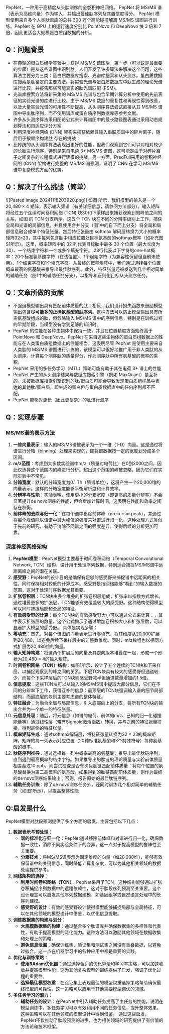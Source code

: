  PepNet，一种用于高精度从头肽测序的全卷积神经网络。 PepNet 将 MS/MS 谱（表示为高维向量）作为输入，并输出最佳肽序列及其置信度得分。 PepNet 模型使用来自多个人类肽谱库的总共 300 万个高能碰撞解离 MS/MS 谱图进行训练。PepNet 在 GPU 上的运行速度分别比 PointNovo 和 DeepNovo 快 3 倍和 7 倍，因此更适合大规模蛋白质组数据的分析。
## Q：问题背景
- 在典型的蛋白质组学实验中，获得 MS/MS 谱图后，第一步（可以说是最重要的步骤）是从这些谱图中识别肽。人们开发了许多算法来解决这个问题，这些算法主要分为三类：蛋白质数据库搜索、光谱库搜索和从头测序。蛋白质数据库搜索是肽鉴定的主要方法。将实验光谱与蛋白质数据库中肽生成的理论光谱进行比较，并报告那些可能真实的肽光谱匹配 (PSM)。
- 光谱库搜索方法将新采集的 MS/MS 光谱与包含早期计算分析中使用的先前表征的实验光谱的库进行比较。由于 MS/MS 数据的重复性和再现性得到改善，以及大量实验光谱的可用性不断提高，从头测序算法尝试直接从其 MS/MS 谱图中导出肽序列，而不使用谱库或蛋白质序列数据库等参考文献。
- 许多从头测序算法采用图论公式来计算谱图中的最长路径图表通过采用动态规划算法和自适应评分方案
- 利用深度神经网络 (DNN) 架构来捕获依赖性输入串联质谱中的碎片离子，随后用于按顺序构建肽
存在的挑战：
- 比传统的从头测序算法表现出更好的性能，但我们观察到它们可以对相对较少的长肽进行测序，特别是来自电荷 3+ MS/MS 谱图，这可能是由于对碎片离子之间复杂的长程模式进行建模的挑战。另一方面，PredFull采用的卷积神经网络 (CNN) 架构进行完整的 MS/MS 谱预测，证明了 CNN 在学习 MS/MS 谱中复杂模式方面的优势。


## Q：解决了什么挑战（简单）
![[Pasted image 20241118203920.png]]
如图 所示，我们模型的输入是一个 20,480 × 4 矩阵，表示输入频谱（有关详细信息，请参阅方法部分）。输入矩阵将经过五个连续时间卷积网络 (TCN) 块30和下采样层来捕获观察到的峰值之间的关系，如图  的 TCN 分支所示。这五个 TCN 块在不同的分辨率级别上工作，捕获全局和光谱的局部信息，并且使用合并分支（图1中的自下而上分支）将全局和局部信息融合成单个特征张量。然后特征张量由 softmax 解码层转换为大小的概率矩阵32×23，其中每列包含肽中相应位置处目标氨基酸的softmax概率（如补充图S1所示）。这里，概率矩阵中的 32 列代表目标肽中最多 30 个位置（最大长度为 30）、一个结束字符和一个或多个填充字符。 23行代表以下字符的one-hot概率：20个标准氨基酸字符（在该位置）、1个起始字符（为兼容性保留但当前未使用）、1个结束字符和1个填充字符。从最终的概率矩阵中，我们通过选择每个位置概率最高的氨基酸来推导出最佳肽序列。此外，特征张量还被发送到几个相对简单的辅助任务（图1中的辅助任务分支），以指导和正则化目标从头测序任务。
## Q：文章所做的贡献
- 不强迫模型输出具有匹配前体质量的肽；相反，我们设计损失函数来鼓励模型输出包含**尽可能多的正确氨基酸的肽序列**。这种方法可以防止模型输出具有所需氨基酸组成的肽，但忽略输入 MS/MS 谱中的序列信息，特别是在训练过程的早期阶段，当模型没有学到足够的知识时。
- PepNet 的性能在各种生物体中保持一致，并且在位置精度方面始终高于 PointNovo 和 DeepNovo。PepNet 在来自这些生物体的蛋白质组数据上的性能与在人类蛋白质组数据上的性能相当，这表明尽管 PepNet 是使用主要来自人类肽的 MS/MS 谱图进行训练的，该模型可以很好地推广用于非人类肽的从头测序。计算每个测序肽的质量得分，作为测序肽中所有氨基酸的概率的乘积。
- PepNet 采用的多任务学习（MTL）策略可能有助于其在电荷 3+ 谱上的性能
- PepNet 产生的从头测序结果与数据库搜索引擎（例如 MaxQuant）是互补的。未被数据库搜索引擎识别的肽/蛋白质可能会导致发现蛋白质组样品中表达的其他肽/蛋白质，即生成的蛋白但与蛋白质数据库中的任何序列都不匹配。
- PepNet 能够对更长（因此更复杂）的肽进行测序
## Q：实现步骤
### MS/MS谱的表示方法

1. **一维向量表示**：输入的MS/MS谱被表示为一个一维（1-D）向量。这是通过将谱进行分箱（binning）处理来实现的，即将谱数据按一定的宽度划分成多个区间。
2. **m/z范围**：考虑到大多数实验谱中m/z（质量对电荷比）在0到2000之间，因此仅选择这个范围内的峰进行分析。超出这个范围的峰被忽略，因为它们在实际实验中不常见。
3. **分箱宽度**：默认的分箱宽度为0.1 Th（质谱单位），这将产生一个20,000维的向量表示。这样的分箱宽度能够平衡解析度和计算效率。
4. **分辨率与性能**：实验表明，使用更小的分箱宽度（即更高的质量分辨率）不会显著提升de novo测序的性能，但会增加计算时间，这表明在性能和效率之间存在权衡。
5. **前体峰的去除与归一化**：在每个谱中移除前体峰（precursor peak），并通过将每个峰值除以该谱中最大峰值的强度来对谱进行归一化。这种处理方式类似于先前的研究，有助于消除不同谱之间的强度差异，使得后续的分析更加可靠。



### 深度神经网络架构

1. **PepNet模型**：PepNet模型主要基于时间卷积网络（Temporal Convolutional Network, TCN）结构，设计用于处理序列数据，特别适合捕捉MS/MS谱中远距离峰之间的潜在关联。
2. **感受野**：PepNet的设计目的是确保有足够的感受野来捕捉谱中远距离的相关性，同时保持相对较低的计算成本。感受野是指网络能够“看到”的输入数据的范围，这对于处理时序数据尤其重要。
3. **扩张卷积层**：TCN块由多个堆叠的扩张卷积层组成，扩张率以指数方式增长。通过堆叠更多的扩张层，TCN能够有效覆盖较大的感受野。这种结构使得模型可以同时捕捉局部和全局的特征。
4. **有效感受野的计算**：每个TCN块的有效感受野大小可以通过公式来计算：，其中表示扩张层的数量。这个公式揭示了通过增加卷积核大小和扩张层数，可以显著扩大模型的感受野。
具体是实现步骤：
1. **零填充**：首先，对每个谱图的向量表示进行零填充，将其维度从20,000扩展到20,480，以避免后续下采样层中的非整数维度。同时，m/z数组也以相同方式扩展为20,480维的向量。
2. **输入矩阵构建**：将这两个扩展后的向量及其逆向版本堆叠在一起，形成一个形状为20,480 × 4的输入矩阵。
3. **时间卷积网络（TCN）结构**：如图1所示，设计了五个连续的TCN块和下采样层，以捕捉观察到的峰之间的关系。下层TCN块具有较大的感受野但通道较少，而每个下采样层后的TCN块则感受野减半但通道数量增加约1.5倍。
4. **信息提取**：这些TCN块可以从输入的MS/MS谱中提取大部分信息，它们在不同的分辨率下工作，获得互补的信息：最顶层的TCN块强调输入谱的细节局部结构，而最底层的块则主要考虑谱的整体特征。
5. **特征融合**：为融合全局与局部信息，引入底部向上的分支，将所有TCN块的输出合并为一个单一的特征张量。
6. **元信息处理**：随后，将元信息（如谱的电荷、前体的m/z、已知的归一化碰撞能量等）通过线性层（带有Sigmoid激活函数）转换，并与之前的特征张量拼接，得到最终的特征张量。
7. **概率矩阵生成**：通过softmax解码层，将特征张量转换为32 × 23的概率矩阵。矩阵的每一列表示对应位置（20种标准氨基酸和3个特殊符号）每种氨基酸的概率。
8. **肽链序列推导**：通过选择每一列中概率最高的氨基酸，推导出最佳肽链序列，直到遇到最高概率的结束字符。如果推导出的肽链的理论质量与实验前体质量相差超过10 ppb，则尝试检查是否有次优肽链匹配前体质量：将每个位置的氨基酸替换为第二高概率的氨基酸，如果得到的肽链匹配前体质量，则作为最终的de novo测序结果输出；否则，报告原始的最佳肽链序列。
9. **辅助任务训练**：除了de novo测序任务外，还同时训练几个相对简单的辅助任务（如图1所示），以提高整体性能
## Q:启发是什么
PepNet模型对肽段预测提供了多个方面的启发，主要包括以下几点：
1. **数据表示与预处理**：
   - **谱的标准化与归一化**：PepNet通过移除前体峰和对谱进行归一化，确保数据一致性，消除不同实验条件下的变异。这一点对于提高模型的鲁棒性至关重要。
   - **分箱技术**：将MS/MS谱表示为固定维度的向量（如20,000维），能够有效保留谱中的关键信息，同时降低计算复杂度，可以为其他相关领域的数据处理提供参考。
2. **网络架构的选择**：
   - **利用时间卷积网络（TCN）**：PepNet采用了TCN，这种结构能够通过扩张卷积捕捉序列数据中的远程依赖性，这对于肽段序列预测至关重要。这个设计理念可以启发其他序列数据建模，如基因组学或自然语言处理中的长序列建模。
   - **感受野的设计**：有效的感受野设计使得模型能够捕捉局部与全局特征，可以在其他领域的模型设计中借鉴，以优化信息提取。
3. **训练数据集的构建与划分**：
   - **大规模数据集的构建**：通过整合多个肽谱库并确保数据集的多样性和代表性，有助于提高模型的泛化能力。这种方法可以激励其他领域在数据收集和处理上的策略。
   - **避免信息泄漏**：确保训练集、验证集和测试集之间没有重叠数据，以避免过拟合。这一点在机器学习中的各种应用中都是重要的实践。
4. **优化与训练策略**：
   - **使用RAdam优化器**：通过选择合适的优化算法和学习率策略，可以加速收敛并提高模型性能。这为其他复杂模型的训练提供了启发，强调了优化过程的重要性。
   - **选择最佳模型权重**：在验证集上表现最佳的模型权重选择策略帮助确保最终模型的可靠性。这一策略可以应用于其他需要模型调优的领域。
5. **多任务学习的潜力**：
   - **辅助任务的设计**：在PepNet中引入辅助任务提高了主任务的性能，说明在模型训练中，多任务学习可以有效利用不同的任务信息，提升整体效果。这种策略可以在其他领域的模型设计中得到借鉴。
通过这些启发，PepNet不仅推动了肽段预测的进步，也为相关领域的研究提供了有价值的方法论和技术框架。